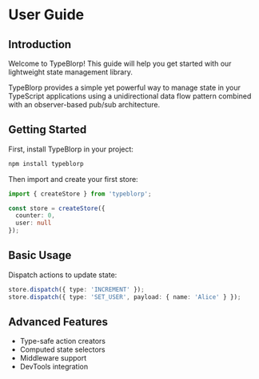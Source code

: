 # User Guide

## Introduction

Welcome to TypeBlorp! This guide will help you get started with our lightweight state management library.

TypeBlorp provides a simple yet powerful way to manage state in your TypeScript applications using a unidirectional data flow pattern combined with an observer-based pub/sub architecture.

## Getting Started

First, install TypeBlorp in your project:

```bash
npm install typeblorp
```

Then import and create your first store:

```typescript
import { createStore } from 'typeblorp';

const store = createStore({
  counter: 0,
  user: null
});
```

## Basic Usage

Dispatch actions to update state:

```typescript
store.dispatch({ type: 'INCREMENT' });
store.dispatch({ type: 'SET_USER', payload: { name: 'Alice' } });
```

## Advanced Features

- Type-safe action creators
- Computed state selectors
- Middleware support
- DevTools integration